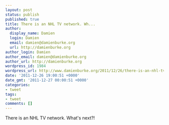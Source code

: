 ```yaml
---
layout: post
status: publish
published: true
title: There is an NHL TV network. Wh...
author:
  display_name: Damien
  login: Damien
  email: damien@damienburke.org
  url: http://damienburke.org
author_login: Damien
author_email: damien@damienburke.org
author_url: http://damienburke.org
wordpress_id: 1984
wordpress_url: http://www.damienburke.org/2011/12/26/there-is-an-nhl-tv-network-wh-2/
date: '2011-12-26 19:00:51 +0000'
date_gmt: '2011-12-27 00:00:51 +0000'
categories:
- tweet
tags:
- tweet
comments: []
---
```

<p>There is an NHL TV network. What's next?!</p>
